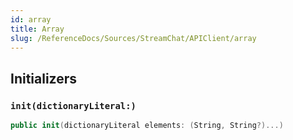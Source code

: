 ```yaml
---
id: array 
title: Array
slug: /ReferenceDocs/Sources/StreamChat/APIClient/array
---
```


## Initializers

### `init(dictionaryLiteral:)`

``` swift
public init(dictionaryLiteral elements: (String, String?)...) 
```
